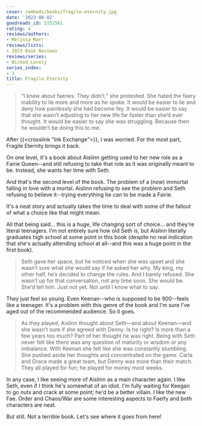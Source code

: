 ```yaml
---
cover: /embeds/books/fragile-eternity.jpg
date: '2023-08-02'
goodreads_id: 5152561
rating: 4
reviews/authors:
- Melissa Marr
reviews/lists:
- 2023 Book Reviews
reviews/series:
- Wicked Lovely
series_index:
- 3
title: Fragile Eternity
---
```

> “I knew about faeries. They didn’t,” she protested. She hated the faery inability to lie more and more as he spoke. It would be easier to lie and deny how painlessly she had become fey. It would be easier to say that she wasn’t adjusting to her new life far faster than she’d ever thought. It would be easier to say she was struggling. Because then he wouldn’t be doing this to me.

After {{<crosslink "Ink Exchange">}}, I was worried. For the most part, Fragile Eternity brings it back. 

<!--more-->

On one level, it's a book about Aislinn getting used to her new role as a Fairie Queen--and still refusing to take that role as it was originally meant to be. Instead, she wants her time with Seth.

And that's the second level of the book. The problem of a (now) immortal falling in love with a mortal. Aislinn refusing to see the problem and Seth refusing to believe it--trying everything he can to be made a Fairie. 

It's a neat story and actually takes the time to deal with some of the fallout of what a choice like that might mean. 

All that being said... this is a huge, life changing sort of choice... and they're literal teenagers. I'm not entirely sure how old Seth is, but Aislinn literally graduates high school at some point in this book (despite no real indication that she's actually attending school at all--and this was a huge point in the first book). 

> Seth gave her space, but he noticed when she was upset and she wasn’t sure what she would say if he asked her why. My king, my other half, he’s decided to change the rules. And I barely refused. She wasn’t up for that conversation, not any time soon. She would be. She’d tell him. Just not yet. Not until I know what to say.

They just feel so young. Even Keenan--who is supposed to be 900--feels like a teenager. It's a problem with this genre of the book and I'm sure I've aged out of the recommended audience. So it goes. 

> As they played, Aislinn thought about Seth—and about Keenan—and she wasn’t sure if she agreed with Denny. Is he right? Is more than a few years too much? Part of her thought he was right. Being with Seth never felt like there was any question of maturity or wisdom or any imbalance. With Keenan she felt like she was constantly stumbling. She pushed aside her thoughts and concentrated on the game. Carla and Grace made a great team, but Denny was more than their match. They all played for fun; he played for money most weeks.

In any case, I like seeing more of Aislinn as a main character again. I like Seth, even if I think he's somewhat of an idiot. I'm fully waiting for Keegan to go nuts and crack at some point; he'd be a better villain. I like the new Fae. Order and Chaos/War are some interesting aspects to Faeify and both characters are neat. 

But still. Not a terrible book. Let's see where it goes from here!